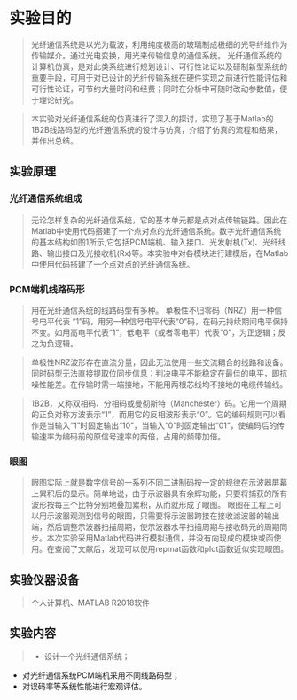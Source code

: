 # 实验目的

>光纤通信系统是以光为载波，利用纯度极高的玻璃制成极细的光导纤维作为传输媒介。通过光电变换，用光来传输信息的通信系统。
光纤通信系统的计算机仿真，是对此类系统进行规划设计、可行性论证以及研制新型系统的重要手段，可用于对已设计的光纤传输系统在硬件实现之前进行性能评估和可行性论证，可节约大量时间和经费；同时在分析中可随时改动参数值，便于理论研究。

>本实验对光纤通信系统的仿真进行了深入的探讨，实现了基于Matlab的1B2B线路码型的光纤通信系统的设计与仿真，介绍了仿真的流程和结果，并作出总结。

## 实验原理

### 光纤通信系统组成

>无论怎样复杂的光纤通信系统，它的基本单元都是点对点传输链路。因此在Matlab中使用代码搭建了一个点对点的光纤通信系统。数字光纤通信系统的基本结构如图1所示,它包括PCM端机、输入接口、光发射机(Tx)、光纤线路、输出接口及光接收机(Rx)等。本实验中对各模块进行建模后，在Matlab中使用代码搭建了一个点对点的光纤通信系统。

### PCM端机线路码形

>用在光纤通信系统的线路码型有多种。
单极性不归零码（NRZ）用一种信号电平代表 “1”码，用另一种信号电平代表“0”码，在码元持续期间电平保持不变。如用高电平代表“1”，低电平（或者零电平）代表“0”，为正逻辑；反之为负逻辑。

>单极性NRZ波形存在直流分量，因此无法使用一些交流耦合的线路和设备。同时码型无法直接提取位同步信息；判决电平不能稳定在最佳的电平，即抗噪性能差。在传输时需一端接地，不能用两根芯线均不接地的电缆传输线。

>1B2B，又称双相码、分相码或曼彻斯特（Manchester）码。它用一个周期的正负对称方波表示“1”，而用它的反相波形表示“0”。它的编码规则可以看作是当输入“1”时固定输出“10”，当输入“0”时固定输出“01”，使编码后的传输速率为编码前的原信号速率的两倍，占用的频带加倍。

### 眼图
>眼图实际上就是数字信号的一系列不同二进制码按一定的规律在示波器屏幕上累积后的显示。简单地说，由于示波器具有余辉功能，只要将捕获的所有波形按每三个比特分别地叠加累积，从而就形成了眼图。
眼图在工程上可以用示波器观测到信号的眼图，只需要将示波器跨接在接收滤波器的输出端，然后调整示波器扫描周期，使示波器水平扫描周期与接收码元的周期同步。本次实验采用Matlab代码进行模拟通信，并没有向现成的模块或函使用。在查阅了文献后，发现可以使用repmat函数和plot函数近似实现眼图。

## 实验仪器设备

>个人计算机、MATLAB R2018软件

## 实验内容

> - 设计一个光纤通信系统；
- 对光纤通信系统PCM端机采用不同线路码型；
- 对误码率等系统性能进行宏观评估。
